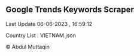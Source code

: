 

## Google Trends Keywords Scraper 
 
Last Update 06-06-2023 , 16:59:12

Country List :
VIETNAM.json



© Abdul Muttaqin 
